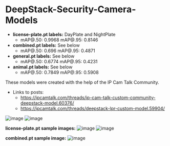 # DeepStack-Security-Camera-Models

- **license-plate.pt labels:**
  DayPlate and NightPlate
    - mAP@.50: 0.9968 mAP@.95: 0.8146
- **combined.pt labels:**
See below
    - mAP@.50: 0.696 mAP@.95: 0.4871
- **general.pt labels:**
See below
    - mAP@.50: 0.6774 mAP@.95: 0.4231
- **animal.pt labels:**
See below
    - mAP@.50: 0.7849 mAP@.95: 0.5908
    
These models were created with the help of the IP Cam Talk Community. 
- Links to posts: 
  - https://ipcamtalk.com/threads/ip-cam-talk-custom-community-deepstack-model.60376/
  - https://ipcamtalk.com/threads/deepstack-lpr-custom-model.59904/

![image](https://user-images.githubusercontent.com/36526272/146625804-3b2bcc22-2d92-4528-809c-265ac8365097.png)
![image](https://user-images.githubusercontent.com/36526272/146621482-3f4c27bf-51de-4b46-97ff-bf1b9f5c5e53.png)

**license-plate.pt sample images:**
![image](https://user-images.githubusercontent.com/36526272/146625657-0fdc015e-d22e-4828-abd9-17eade39fde0.png)
![image](https://user-images.githubusercontent.com/36526272/146625686-8167cec9-bd32-45dc-aaf8-506111d9ab08.png)

**combined.pt sample image:**
![image](https://user-images.githubusercontent.com/36526272/146829344-81bdccba-1074-4f4f-b136-40ca4be2de64.png)
